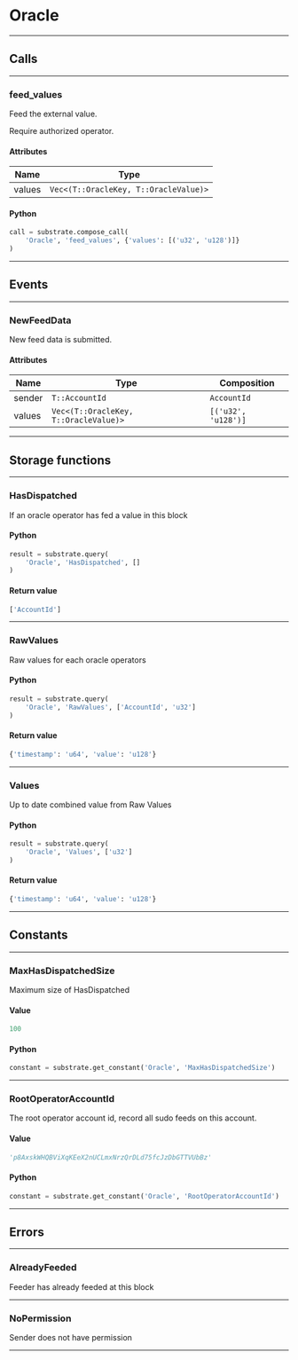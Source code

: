
# Oracle

---------
## Calls

---------
### feed_values
Feed the external value.

Require authorized operator.
#### Attributes
| Name | Type |
| -------- | -------- | 
| values | `Vec<(T::OracleKey, T::OracleValue)>` | 

#### Python
```python
call = substrate.compose_call(
    'Oracle', 'feed_values', {'values': [('u32', 'u128')]}
)
```

---------
## Events

---------
### NewFeedData
New feed data is submitted.
#### Attributes
| Name | Type | Composition
| -------- | -------- | -------- |
| sender | `T::AccountId` | ```AccountId```
| values | `Vec<(T::OracleKey, T::OracleValue)>` | ```[('u32', 'u128')]```

---------
## Storage functions

---------
### HasDispatched
 If an oracle operator has fed a value in this block

#### Python
```python
result = substrate.query(
    'Oracle', 'HasDispatched', []
)
```

#### Return value
```python
['AccountId']
```
---------
### RawValues
 Raw values for each oracle operators

#### Python
```python
result = substrate.query(
    'Oracle', 'RawValues', ['AccountId', 'u32']
)
```

#### Return value
```python
{'timestamp': 'u64', 'value': 'u128'}
```
---------
### Values
 Up to date combined value from Raw Values

#### Python
```python
result = substrate.query(
    'Oracle', 'Values', ['u32']
)
```

#### Return value
```python
{'timestamp': 'u64', 'value': 'u128'}
```
---------
## Constants

---------
### MaxHasDispatchedSize
 Maximum size of HasDispatched
#### Value
```python
100
```
#### Python
```python
constant = substrate.get_constant('Oracle', 'MaxHasDispatchedSize')
```
---------
### RootOperatorAccountId
 The root operator account id, record all sudo feeds on this account.
#### Value
```python
'p8AxskWHQBViXqKEeX2nUCLmxNrzQrDLd75fcJzDbGTTVUbBz'
```
#### Python
```python
constant = substrate.get_constant('Oracle', 'RootOperatorAccountId')
```
---------
## Errors

---------
### AlreadyFeeded
Feeder has already feeded at this block

---------
### NoPermission
Sender does not have permission

---------